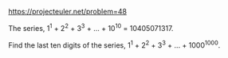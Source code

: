https://projecteuler.net/problem=48

The series, 1<sup>1</sup> + 2<sup>2</sup> + 3<sup>3</sup> + ... +
10<sup>10</sup> = 10405071317.

Find the last ten digits of the series, 1<sup>1</sup> + 2<sup>2</sup> +
3<sup>3</sup> + ... + 1000<sup>1000</sup>.

